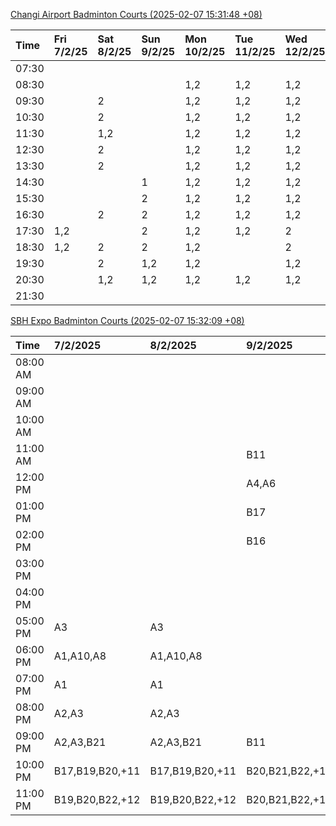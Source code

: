 [Changi Airport Badminton Courts (2025-02-07 15:31:48 +08)](https://www.carc.org.sg/FacilityBooking.aspx)

| Time   | Fri 7/2/25   | Sat 8/2/25   | Sun 9/2/25   | Mon 10/2/25   | Tue 11/2/25   | Wed 12/2/25   | Thu 13/2/25   |
|:-------|:-------------|:-------------|:-------------|:--------------|:--------------|:--------------|:--------------|
| 07:30  |              |              |              |               |               |               |               |
| 08:30  |              |              |              | 1,2           | 1,2           | 1,2           | 1,2           |
| 09:30  |              | 2            |              | 1,2           | 1,2           | 1,2           | 1,2           |
| 10:30  |              | 2            |              | 1,2           | 1,2           | 1,2           | 1,2           |
| 11:30  |              | 1,2          |              | 1,2           | 1,2           | 1,2           | 1,2           |
| 12:30  |              | 2            |              | 1,2           | 1,2           | 1,2           | 1,2           |
| 13:30  |              | 2            |              | 1,2           | 1,2           | 1,2           | 1,2           |
| 14:30  |              |              | 1            | 1,2           | 1,2           | 1,2           | 1,2           |
| 15:30  |              |              | 2            | 1,2           | 1,2           | 1,2           | 1,2           |
| 16:30  |              | 2            | 2            | 1,2           | 1,2           | 1,2           | 1,2           |
| 17:30  | 1,2          |              | 2            | 1,2           | 1,2           | 2             | 1,2           |
| 18:30  | 1,2          | 2            | 2            | 1,2           |               | 2             | 2             |
| 19:30  |              | 2            | 1,2          | 1,2           |               | 1,2           | 2             |
| 20:30  |              | 1,2          | 1,2          | 1,2           | 1,2           | 1,2           | 1,2           |
| 21:30  |              |              |              |               |               |               |               |

[SBH Expo Badminton Courts (2025-02-07 15:32:09 +08)](https://singaporebadmintonhall.getomnify.com/widgets/O3MRKGBH359GA55KHMG1RD)

| Time     | 7/2/2025        | 8/2/2025        | 9/2/2025        | 10/2/2025       | 11/2/2025      | 12/2/2025      | 13/2/2025      |
|:---------|:----------------|:----------------|:----------------|:----------------|:---------------|:---------------|:---------------|
| 08:00 AM |                 |                 |                 | B20,B21,B22,+5  | B19,B21,B22,+9 | B19,B21,B22,+9 | B19,B21,B22,+8 |
| 09:00 AM |                 |                 |                 |                 | B19,B21,B22,+9 | B19,B21,B22,+9 | B19,B21,B22,+9 |
| 10:00 AM |                 |                 |                 |                 | B19,B21,B22,+6 | B19,B20,B21,+4 | B19,B20,B22,+6 |
| 11:00 AM |                 |                 | B11             |                 | B20,B21,B22,+5 | B19,B20,B21,+5 | B19,B20,B22,+6 |
| 12:00 PM |                 |                 | A4,A6           |                 | B19,B21,B22,+9 | B19,B21,B22,+9 | B19,B21,B22,+9 |
| 01:00 PM |                 |                 | B17             | A5,A7,A8,+2     | B19,B21,B22,+9 | B19,B21,B22,+9 | B19,B21,B22,+9 |
| 02:00 PM |                 |                 | B16             |                 | B19,B21,B22,+6 | B19,B21,B22,+8 | B19,B21,B22,+9 |
| 03:00 PM |                 |                 |                 |                 | B12            | B19,B20,B21,+5 | B19,B21,B22,+4 |
| 04:00 PM |                 |                 |                 |                 |                | B13,B16,B21,+2 |                |
| 05:00 PM | A3              | A3              |                 |                 | B13            |                |                |
| 06:00 PM | A1,A10,A8       | A1,A10,A8       |                 |                 |                |                |                |
| 07:00 PM | A1              | A1              |                 |                 |                |                |                |
| 08:00 PM | A2,A3           | A2,A3           |                 | B13,B20,B21,+3  |                |                |                |
| 09:00 PM | A2,A3,B21       | A2,A3,B21       | B11             | B16,B20,B21,+11 |                |                |                |
| 10:00 PM | B17,B19,B20,+11 | B17,B19,B20,+11 | B20,B21,B22,+13 | A10,A8,A9,+7    |                |                |                |
| 11:00 PM | B19,B20,B22,+12 | B19,B20,B22,+12 | B20,B21,B22,+14 | A10,A8,A9,+7    |                |                |                |

